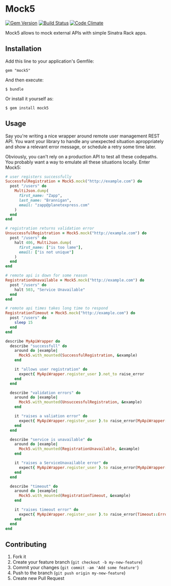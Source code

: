 # Mock5
[![Gem Version](https://img.shields.io/gem/v/mock5.svg)](https://rubygems.org/gems/mock5)
[![Build Status](https://img.shields.io/travis/rwz/mock5.svg)](http://travis-ci.org/rwz/mock5)
[![Code Climate](https://img.shields.io/codeclimate/github/rwz/mock5.svg)](https://codeclimate.com/github/rwz/mock5)

Mock5 allows to mock external APIs with simple Sinatra Rack apps.

## Installation

Add this line to your application's Gemfile:

    gem "mock5"

And then execute:

    $ bundle

Or install it yourself as:

    $ gem install mock5

## Usage

Say you're writing a nice wrapper around remote user management REST API.
You want your library to handle any unexpected situation aproppriately and
show a relevant error message, or schedule a retry some time later.

Obviously, you can't rely on a production API to test all these codepaths. You
probably want a way to emulate all these situations locally. Enter Mock5:

```ruby
# user registers successfully
SuccessfulRegistration = Mock5.mock("http://example.com") do
  post "/users" do
    MultiJson.dump(
      first_name: "Zapp",
      last_name: "Brannigan",
      email: "zapp@planetexpress.com"
    )
  end
end

# registration returns validation error
UnsuccessfulRegistration = Mock5.mock("http://example.com") do
  post "/users" do
    halt 406, MultiJson.dump(
      first_name: ["is too lame"],
      email: ["is not unique"]
    )
  end
end

# remote api is down for some reason
RegistrationUnavailable = Mock5.mock("http://example.com") do
  post "/users" do
    halt 503, "Service Unavailable"
  end
end

# remote api times takes long time to respond
RegistrationTimeout = Mock5.mock("http://example.com") do
  post "/users" do
    sleep 15
  end
end

describe MyApiWrapper do
  describe "successfull" do
    around do |example|
      Mock5.with_mounted(SuccessfulRegistration, &example)
    end

    it "allows user registration" do
      expect{ MyApiWrapper.register_user }.not_to raise_error
    end
  end

  describe "validation errors" do
    around do |example|
      Mock5.with_mounted(UnsuccessfulRegistration, &example)
    end

    it "raises a valiation error" do
      expect{ MyApiWrapper.register_user }.to raise_error(MyApiWrapper::ValidationError)
    end
  end

  describe "service is unavailable" do
    around do |example|
      Mock5.with_mounted(RegistrationUnavailable, &example)
    end

    it "raises a ServiceUnavailable error" do
      expect{ MyApiWrapper.register_user }.to raise_error(MyApiWrapper::ServiceUnavailable)
    end
  end

  describe "timeout" do
    around do |example|
      Mock5.with_mounted(RegistrationTimeout, &example)
    end

    it "raises timeout error" do
      expect{ MyApiWrapper.register_user }.to raise_error(Timeout::Error)
    end
  end
end
```

## Contributing

1. Fork it
2. Create your feature branch (`git checkout -b my-new-feature`)
3. Commit your changes (`git commit -am 'Add some feature'`)
4. Push to the branch (`git push origin my-new-feature`)
5. Create new Pull Request
